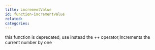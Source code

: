 ```yaml
---
title: incrementValue
id: function-incrementvalue
related:
categories:
---
```


this function is deprecated, use instead the ++ operator;Increments the current number by one